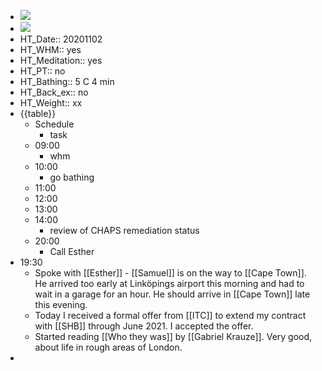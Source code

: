 - ![](https://firebasestorage.googleapis.com/v0/b/firescript-577a2.appspot.com/o/imgs%2Fapp%2FDavidsroam%2FbEW1Nhq_UE.png?alt=media&token=c397a3ca-7e4d-4d93-96ff-3fe3687d3815)
- ![](https://firebasestorage.googleapis.com/v0/b/firescript-577a2.appspot.com/o/imgs%2Fapp%2FDavidsroam%2FNq2YoDWYk5.jpg?alt=media&token=f70b9db9-4445-4a0b-908b-7a585d19725e)
- HT_Date:: 20201102
- HT_WHM:: yes
- HT_Meditation:: yes
- HT_PT:: no
- HT_Bathing:: 5 C 4 min
- HT_Back_ex:: no
- HT_Weight:: xx
- {{table}}
    - Schedule
        - task
    - 09:00 
        - whm
    - 10:00
        - go bathing
    - 11:00
    - 12:00
    - 13:00
    - 14:00
        - review of CHAPS remediation status
    - 20:00
        - Call Esther
-  19:30
    - Spoke with [[Esther]] - [[Samuel]] is on the way to [[Cape Town]]. He arrived too early at Linköpings airport this morning and had to wait in a garage for an hour. He should arrive in [[Cape Town]] late this evening.
    - Today I received a formal offer from [[ITC]] to extend my contract with [[SHB]] through June 2021. I accepted the offer. 
    - Started reading [[Who they was]] by [[Gabriel Krauze]]. Very good, about life in rough areas of London.
-  
